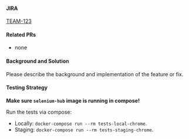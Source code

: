 #### JIRA
[TEAM-123](https://testlions.atlassian.net/browse/TEAM-123)

#### Related PRs
- none

#### Background and Solution
Please describe the background and implementation of the feature or fix.

#### Testing Strategy
**Make sure `selenium-hub` image is running in compose!**

Run the tests via compose:

- Locally: `docker-compose run --rm tests-local-chrome`.
- Staging: `docker-compose run --rm tests-staging-chrome`.
